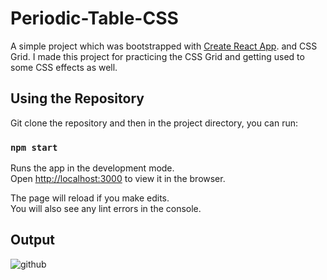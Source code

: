 # Periodic-Table-CSS

A simple project which was bootstrapped with [Create React App](https://github.com/facebook/create-react-app). and CSS Grid.
I made this project for practicing the CSS Grid and getting used to some CSS effects as well.

## Using the Repository

Git clone the repository and then in the project directory, you can run:

### `npm start`

Runs the app in the development mode.<br />
Open [http://localhost:3000](http://localhost:3000) to view it in the browser.

The page will reload if you make edits.<br />
You will also see any lint errors in the console.

## Output

![github](https://user-images.githubusercontent.com/7591614/203695958-23c597fb-22f9-4293-8517-3e9af4b1c74b.gif)
